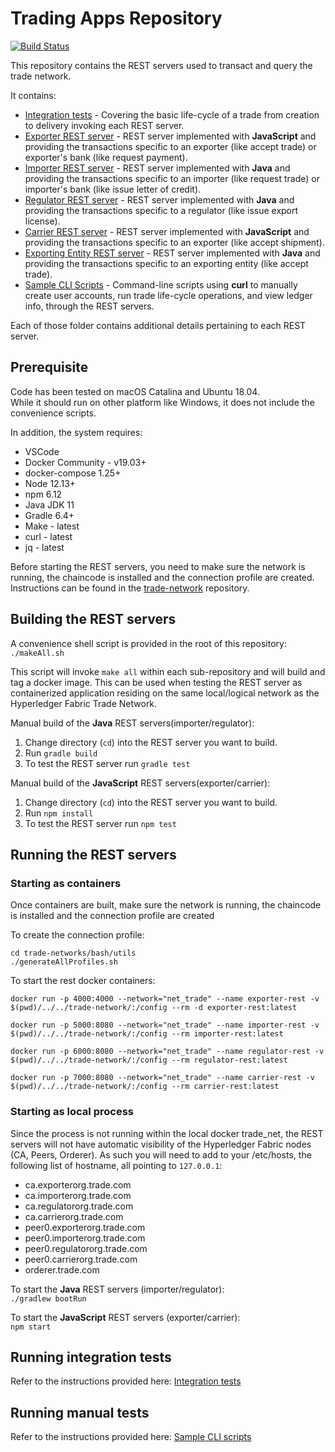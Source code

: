 # Trading Apps Repository  
  
[![Build Status](https://travis.ibm.com/Hyperledger-Book-2nd-Edition/trade-apps.svg?token=sQbGqm1RNTX4ZceCsxf9&branch=master)](https://travis.ibm.com/Hyperledger-Book-2nd-Edition/trade-apps)

This repository contains the REST servers used to transact and query the trade network.  

It contains:  
  
* [Integration tests](_integration) - Covering the basic life-cycle of a trade from creation to delivery invoking each REST server.  
* [Exporter REST server](exporter) - REST server implemented with **JavaScript** and providing the transactions specific to an exporter (like accept trade) or exporter's bank (like request payment).  
* [Importer REST server](importer) - REST server implemented with **Java** and providing the transactions specific to an importer (like request trade) or importer's bank (like issue letter of credit).
* [Regulator REST server](regulator) - REST server implemented with **Java** and providing the transactions specific to a regulator (like issue export license).  
* [Carrier REST server](carrier) - REST server implemented with **JavaScript** and providing the transactions specific to an exporter (like accept shipment). 
* [Exporting Entity REST server](carrier) - REST server implemented with **Java** and providing the transactions specific to an exporting entity (like accept trade). 
* [Sample CLI Scripts](sample-cli-curl) - Command-line scripts using **curl** to manually create user accounts, run trade life-cycle operations, and view ledger info, through the REST servers. 

Each of those folder contains additional details pertaining to each REST server.  
  
## Prerequisite  
  
Code has been tested on macOS Catalina and Ubuntu 18.04.  
While it should run on other platform like Windows, it does not include the convenience scripts.

In addition, the system requires:
* VSCode
* Docker Community - v19.03+
* docker-compose 1.25+
* Node 12.13+
* npm 6.12
* Java JDK 11
* Gradle 6.4+
* Make - latest
* curl - latest
* jq - latest

Before starting the REST servers, you need to make sure the network is running, the chaincode is installed and the connection profile are created.  Instructions can be found in the [trade-network](https://github.ibm.com/Hyperledger-Book-2nd-Edition/trade-network) repository.  

## Building the REST servers
  
A convenience shell script is provided in the root of this repository:
`./makeAll.sh`  
  
This script will invoke `make all` within each sub-repository and will build and tag a docker image. This can be used when testing the REST server as containerized application residing on the same local/logical network as the Hyperledger Fabric Trade Network.  

Manual build of the **Java** REST servers(importer/regulator):  
  
1. Change directory (`cd`) into the REST server you want to build.  
2. Run `gradle build`  
3. To test the REST server run `gradle test`
  
Manual build of the **JavaScript** REST servers(exporter/carrier):  
  
1. Change directory (`cd`) into the REST server you want to build.  
2. Run `npm install`  
3. To test the REST server run `npm test`
  
## Running the REST servers

### Starting as containers  
  
Once containers are built, make sure the network is running, the chaincode is installed and the connection profile are created

To create the connection profile:  
  
```
cd trade-networks/bash/utils
./generateAllProfiles.sh
```

To start the rest docker containers:  
  
```
docker run -p 4000:4000 --network="net_trade" --name exporter-rest -v $(pwd)/../../trade-network/:/config --rm -d exporter-rest:latest  
```
```
docker run -p 5000:8080 --network="net_trade" --name importer-rest -v $(pwd)/../../trade-network/:/config --rm importer-rest:latest
```
```
docker run -p 6000:8080 --network="net_trade" --name regulator-rest -v $(pwd)/../../trade-network/:/config --rm regulator-rest:latest
```
```
docker run -p 7000:8080 --network="net_trade" --name carrier-rest -v $(pwd)/../../trade-network/:/config --rm carrier-rest:latest
```

### Starting as local process  
  
Since the process is not running within the local docker trade_net, the REST servers will not have automatic visibility of the Hyperledger Fabric nodes (CA, Peers, Orderer).  As such you will need to add to your /etc/hosts, the following list of hostname, all pointing to `127.0.0.1`:
  
  * ca.exporterorg.trade.com
  * ca.importerorg.trade.com
  * ca.regulatororg.trade.com
  * ca.carrierorg.trade.com
  * peer0.exporterorg.trade.com
  * peer0.importerorg.trade.com
  * peer0.regulatororg.trade.com
  * peer0.carrierorg.trade.com
  * orderer.trade.com  
    
To start the **Java** REST servers (importer/regulator):  
`./gradlew bootRun`

To start the **JavaScript** REST servers (exporter/carrier):  
`npm start`

## Running integration tests
  
Refer to the instructions provided here: [Integration tests](_integration)  
  
## Running manual tests
  
Refer to the instructions provided here: [Sample CLI scripts](sample-cli-curl)  

